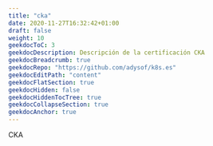```yaml
---
title: "cka"
date: 2020-11-27T16:32:42+01:00
draft: false
weight: 10
geekdocToC: 3
geekdocDescription: Descripción de la certificación CKA
geekdocBreadcrumb: true
geekdocRepo: "https://github.com/adysof/k8s.es"
geekdocEditPath: "content"
geekdocFlatSection: true
geekdocHidden: false
geekdocHiddenTocTree: true
geekdocCollapseSection: true
geekdocAnchor: true
---
```


CKA 

